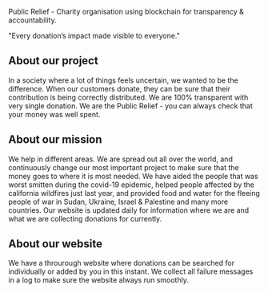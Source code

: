 Public Relief - Charity organisation using blockchain for transparency & accountability.

"Every donation’s impact made visible to everyone."

## About our project
In a society where a lot of things feels uncertain, we wanted to be the difference. 
When our customers donate, they can be sure that their contribution is being correctly distributed.
We are 100% transparent with very single donation. 
We are the Public Relief - you can always check that your money was well spent.

## About our mission
We help in different areas. We are spread out all over the world, and continuously change our most important project to make sure that the money goes to where it is most needed. We have aided the people that was worst smitten during the covid-19 epidemic, helped people affected by the california wildfires just last year, and provided food and water for the fleeing people of war in Sudan, Ukraine, Israel & Palestine and many more countries. Our website is updated daily for information where we are and what we are collecting donations for currently.

## About our website
We have a throurough website where donations can be searched for individually or added by you in this instant. We collect all failure messages in a log to make sure the website always run smoothly.